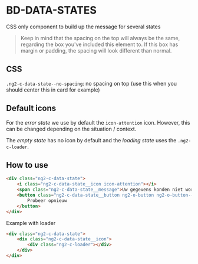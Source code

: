 # BD-DATA-STATES

CSS only component to build up the message for several states

> Keep in mind that the spacing on the top will always be the same, regarding the box you've included this element to. If this box has margin or padding, the spacing will look different than normal.

## CSS

`.ng2-c-data-state--no-spacing`: no spacing on top (use this when you should center this in card for example)

## Default icons

For the _error state_ we use by default the `icon-attention` icon. However, this can be changed depending on the situation / context.

The _empty state_ has no icon by default and the _loading state_ uses the `.ng2-c-loader`.

## How to use

```html
<div class="ng2-c-data-state">
    <i class="ng2-c-data-state__icon icon-attention"></i>
    <span class="ng2-c-data-state__message">Uw gegevens konden niet worden opgehaald</span>
    <button class="ng2-c-data-state__button ng2-o-button ng2-o-button--secondary ng2-o-button--medium">
        Probeer opnieuw
    </button>
</div>
```

Example with loader
```html
<div class="ng2-c-data-state">
    <div class="ng2-c-data-state__icon">
        <div class="ng2-c-loader"></div>
    </div>
</div>
```
